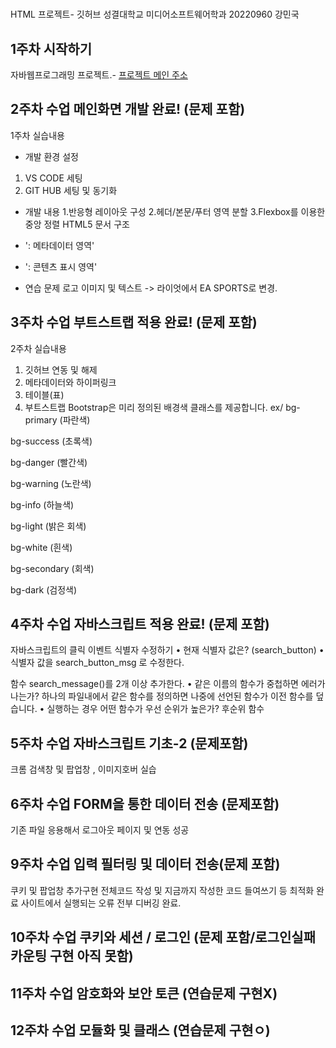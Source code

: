
# 
HTML 프로젝트- 깃허브
성결대학교 미디어소프트웨어학과 20220960 강민국
 ## 1주차 시작하기
자바웹프로그래밍 프로젝트.- [프로젝트 메인 주소](https://github.com/본인아이디/WEB_MAIN)
 ## 2주차 수업 메인화면 개발 완료! (문제 포함)
 1주차 실습내용
- 개발 환경 설정
1. VS CODE 세팅
2. GIT HUB 세팅 및 동기화

- 개발 내용
1.반응형 레이아웃 구성
2.헤더/본문/푸터 영역 분할
3.Flexbox를 이용한 중앙 정렬
HTML5 문서 구조
- '<head>: 메타데이터 영역'
- '<body>: 콘텐츠 표시 영역'

- 연습 문제
로고 이미지 및 텍스트 -> 라이엇에서 EA SPORTS로 변경.
 
 ## 3주차 수업 부트스트랩 적용 완료! (문제 포함)
2주차 실습내용
1. 깃허브 연동 및 해제
2. 메타데이터와 하이퍼링크
3. 테이블(표)
4. 부트스트랩
Bootstrap은 미리 정의된 배경색 클래스를 제공합니다.
ex/
bg-primary (파란색)

bg-success (초록색)

bg-danger (빨간색)

bg-warning (노란색)

bg-info (하늘색)

bg-light (밝은 회색)

bg-white (흰색)

bg-secondary (회색)

bg-dark (검정색)
## 4주차 수업 자바스크립트 적용 완료! (문제 포함)
자바스크립트의 클릭 이벤트 식별자 수정하기
• 현재 식별자 값은? (search_button)
 • 식별자 값을 search_button_msg 로 수정한다.

 함수 search_message()를 2개 이상 추가한다.
 • 같은 이름의 함수가 중첩하면 에러가 나는가? 하나의 파일내에서 같은 함수를 정의하면 나중에 선언된 함수가 이전 함수를 덮습니다.
 • 실행하는 경우 어떤 함수가 우선 순위가 높은가? 후순위 함수

 ## 5주차 수업 자바스크립트 기초-2 (문제포함)
 크롬 검색창 및 팝업창 , 이미지호버 실습

 ## 6주차 수업 FORM을 통한 데이터 전송 (문제포함)
 기존 파일 응용해서 로그아웃 페이지 및 연동 성공

 ## 9주차 수업 입력 필터링 및 데이터 전송(문제 포함)
 쿠키 및 팝업창 추가구현
 전체코드 작성 및 지금까지 작성한 코드 들여쓰기 등 최적화 완료 사이트에서 실행되는 오류 전부 디버깅 완료.

 ## 10주차 수업 쿠키와 세션 / 로그인 (문제 포함/로그인실패 카운팅 구현 아직 못함)

 ## 11주차 수업 암호화와 보안 토큰 (연습문제 구현X)

 ## 12주차 수업 모듈화 및 클래스 (연습문제 구현ㅇ)